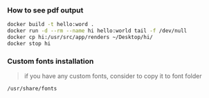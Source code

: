 ### How to see pdf output

```bash
docker build -t hello:word .
docker run -d --rm --name hi hello:world tail -f /dev/null
docker cp hi:/usr/src/app/renders ~/Desktop/hi/
docker stop hi
```

### Custom fonts installation

> if you have any custom fonts, consider to copy it to font folder

```
/usr/share/fonts
```
